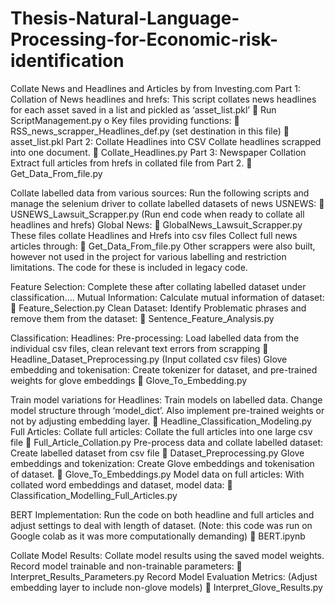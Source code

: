 # Thesis-Natural-Language-Processing-for-Economic-risk-identification


Collate News and Headlines and Articles by from Investing.com
Part 1: Collation of News headlines and hrefs:
This script collates news headlines for each asset saved in a list and pickled as ‘asset_list.pkl’
	Run ScriptManagement.py
o	Key files providing functions:
	RSS_news_scrapper_Headlines_def.py (set destination in this file)
	asset_list.pkl
Part 2: Collate Headlines into CSV
Collate headlines scrapped into one document.
	Collate_Headlines.py
Part 3: Newspaper Collation
Extract full articles from hrefs in collated file from Part 2.
	Get_Data_From_file.py

Collate labelled data from various sources:
Run the following scripts and manage the selenium driver to collate labelled datasets of news
USNEWS:
	USNEWS_Lawsuit_Scrapper.py (Run end code when ready to collate all headlines and hrefs)
Global News:
	GlobalNews_Lawsuit_Scrapper.py
These files collate Headlines and Hrefs into csv files
Collect full news articles through:
	Get_Data_From_file.py
Other scrappers were also built, however not used in the project for various labelling and restriction limitations. The code for these is included in legacy code.


Feature Selection:
Complete these after collating labelled dataset under classification….
Mutual Information:
Calculate mutual information of dataset:
	Feature_Selection.py
Clean Dataset:
Identify Problematic phrases and remove them from the dataset:
	Sentence_Feature_Analysis.py

Classification:
Headlines:
Pre-processing:
Load labelled data from the individual csv files, clean relevant text errors from scrapping
	Headline_Dataset_Preprocessing.py (Input collated csv files)
Glove embedding and tokenisation:
Create tokenizer for dataset, and pre-trained weights for glove embeddings
	Glove_To_Embedding.py

Train model variations for Headlines:
Train models on labelled data. Change model structure through ‘model_dict’. Also implement pre-trained weights or not by adjusting embedding layer.
	Headline_Classification_Modeling.py
Full Articles:
Collate full articles:
Collate the full articles into one large csv file
	Full_Article_Collation.py
Pre-process data and collate labelled dataset:
Create labelled dataset from csv file
	Dataset_Preprocessing.py
Glove embeddings and tokenization:
Create Glove embeddings and tokenisation of dataset.
	Glove_To_Embeddings.py
Model data on full articles:
With collated word embeddings and dataset, model data:
	Classification_Modelling_Full_Articles.py

BERT Implementation:
Run the code on both headline and full articles and adjust settings to deal with length of dataset. (Note: this code was run on Google colab as it was more computationally demanding)
	BERT.ipynb

Collate Model Results:
Collate model results using the saved model weights.
Record model trainable and non-trainable parameters:
	Interpret_Results_Parameters.py
Record Model Evaluation Metrics:
(Adjust embedding layer to include non-glove models)
	Interpret_Glove_Results.py

